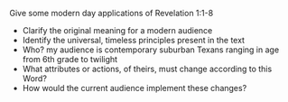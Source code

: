 Give some modern day applications of Revelation 1:1-8
* Clarify the original meaning for a modern audience
* Identify the universal, timeless principles present in the text
* Who?  my audience is contemporary suburban Texans ranging in age from 6th grade to twilight
* What attributes or actions, of theirs, must change according to this Word?
* How would the current audience implement these changes?
